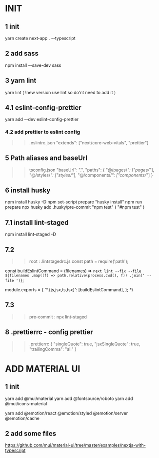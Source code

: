 # INIT

## 1 init

yarn create next-app . --typescript

## 2 add sass

npm install --save-dev sass

## 3 yarn lint

yarn lint ( !new version use lint so do'nt need to add it )

## 4.1 eslint-config-prettier

yarn add --dev eslint-config-prettier

### 4.2 add prettier to eslint config

>> .eslintrc.json
   "extends": ["next/core-web-vitals", "prettier"]

## 5 Path aliases and baseUrl

>> tsconfig.json
    "baseUrl": ".",
    "paths": {
      "@/pages/*": ["pages/*"],
      "@/styles/*": ["styles/*"],
      "@/components/*": ["components/*"]
    }

## 6 install husky

npm install husky -D
npm set-script prepare "husky install"
npm run prepare
npx husky add .husky/pre-commit "npm test" ( "#npm test" )

## 7.1 install lint-staged

npm install lint-staged -D

## 7.2 
>> root : .lintstagedrc.js
const path = require('path');

const buildEslintCommand = (filenames) =>
  `next lint --fix --file ${filenames
    .map((f) => path.relative(process.cwd(), f))
    .join(' --file ')}`;

module.exports = {
  '*.{js,jsx,ts,tsx}': [buildEslintCommand],
};
*/

## 7.3

>> pre-commit :
npx lint-staged

## 8 .prettierrc - config prettier

>> .prettierrc
{
  "singleQuote": true,
  "jsxSingleQuote": true,
  "trailingComma": "all"
}

# ADD MATERIAL UI

## 1 init

yarn add @mui/material
yarn add @fontsource/roboto
yarn add @mui/icons-material

yarn add @emotion/react @emotion/styled @emotion/server @emotion/cache

## 2 add some files

https://github.com/mui/material-ui/tree/master/examples/nextjs-with-typescript

